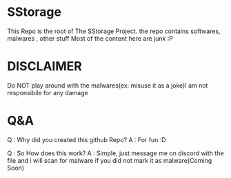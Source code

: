 # SStorage
This Repo is the root of The SStorage Project. the repo contains softwares, malwares , other stuff
Most of the content here are junk :P
# DISCLAIMER
Do NOT play around with the malwares(ex: misuse it as a joke)I am not responsibile for any damage
# Q&A
Q : Why did you created this github Repo?
A : For fun :D 

Q : So How does this work?
A : Simple, just message me on discord with the file and i will scan for malware if you did not mark it as malware(Coming Soon)
